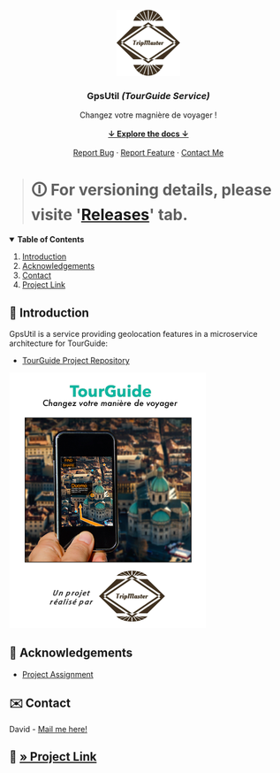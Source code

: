 <!-- PROJECT LOGO -->
<br />
<div align="center">
<img src="src/main/resources/static/logo.png" alt="logo" width="116" height="120" />
    <h3 align="center">GpsUtil <i>(TourGuide Service)</i></h3>
    <p align="center">
        Changez votre magnière de voyager !
        <br />
        <br />
        <a href="#summary"><strong>↓ Explore the docs ↓</strong></a>
        <br />
        <br />
        <a href="https://github.com/s2680854/openclassrooms_8th-project_gpsutil-microservice/issues">Report Bug</a>
        ·
        <a href="https://github.com/s2680854/openclassrooms_8th-project_gpsutil-microservice/issues">Report Feature</a>
        ·
        <a href="mailto:cordial.desk3307@fastmail.com">Contact Me</a>
    </p>
</div>

> # 🛈 For versioning details, please visite '[Releases](https://github.com/s2680854/openclassrooms_8th-project_gpsutil-microservice/releases)' tab.
> 

<!-- TABLE OF CONTENTS -->
<details open="open">
<summary id="summary"><b>Table of Contents</b></summary>
    <ol>
        <li><a href="#contact">Introduction</a></li>
        <li><a href="#acknowledgements">Acknowledgements</a></li>
        <li><a href="#contact">Contact</a></li>
        <li><a href="#project">Project Link</a></li>
    </ol>
</details>

<!-- INTRODUCTION -->
## 📝 Introduction
GpsUtil is a service providing geolocation features in a microservice architecture for TourGuide: 
<p id="acknowledgements"></p>

* [TourGuide Project Repository](https://github.com/s2680854/openclassrooms_8th-project_tourguide-microservice)

<img src="src/main/resources/static/header.png" alt="header" />

<!-- ACKNOWLEDGEMENTS -->
## 📝 Acknowledgements
<p id="acknowledgements"></p>

* [Project Assignment](https://openclassrooms.com/fr/paths/191/projects/742/assignment)

<!-- CONTACT -->
## ✉️ Contact
<p id="contact"></p>

David - [Mail me here!](mailto:cordial.desk3307@fastmail.com)

## 🔗 [» Project Link](https://github.com/s2680854/openclassrooms_8th-project_gpsutil-microservice)
<p id="project"></p>

